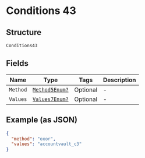 
# Conditions 43

## Structure

`Conditions43`

## Fields

| Name | Type | Tags | Description |
|  --- | --- | --- | --- |
| `Method` | [`Method5Enum?`](../../doc/models/method-5-enum.md) | Optional | - |
| `Values` | [`Values7Enum?`](../../doc/models/values-7-enum.md) | Optional | - |

## Example (as JSON)

```json
{
  "method": "oxor",
  "values": "accountvault_c3"
}
```

